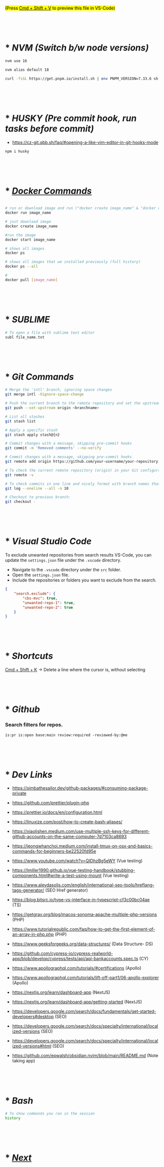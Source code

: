 <mark>(Press <u>Cmd + Shift + V</u> to preview this file in VS-Code)</mark>







<br><br><br>

# * ___NVM (Switch b/w node versions)___

```sh
nvm use 16

nvm alias default 18

curl -fsSL https://get.pnpm.io/install.sh | env PNPM_VERSION=7.33.6 sh -

```




<br><br><br>

# * ___HUSKY (Pre commit hook, run tasks before commit)___

- https://cz-git.qbb.sh/faq/#opening-a-like-vim-editor-in-git-hooks-mode

```sh
npm i husky

```














<br><br><br>

# * [___Docker Commands___](./docker.markdown) 

```sh

# run or download image and run ("docker create image_name" & "docker create image_name") 
docker run image_name	

# just download image
docker create image_name 

#run the image 
docker start image_name

# shows all images
docker ps

# shows all images that we installed previously (full history)
docker ps --all

#
docker pull [image_name]
```









<br><br><br>

# * ___SUBLIME___

```sh
# To open a file with sublime text editor
subl file_name.txt
```








<br><br><br>

# * ___Git Commands___

```sh
# Merge the 'intl' branch, ignoring space changes
git merge intl -Xignore-space-change

# Push the current branch to the remote repository and set the upstream
git push --set-upstream origin <branchname>

# List all stashes
git stash list 

# Apply a specific stash
git stash apply stash@{n}

# Commit changes with a message, skipping pre-commit hooks
git commit -m 'Removed comments' --no-verify

# Commit changes with a message, skipping pre-commit hooks
git remote add origin https://github.com/your-username/your-repository.git

# To check the current remote repository (origin) in your Git configuration, you can use the following command:
git remote -v

# To check commits in one line and nicely format with branch names that merged these commits, shows first 10 commits:
git log --oneline --all -n 10

# Checkout to previous branch:
git checkout -
```









<br><br><br>

# * ___Visual Studio Code___

To exclude unwanted repositories from search results VS-Code, you can update the `settings.json` file under the `.vscode` directory.

   - Navigate to the `.vscode` directory under the `src` folder.
   - Open the `settings.json` file.
   - Include the repositories or folders you want to exclude from the search.


```json
{
    "search.exclude": {
        "cbs-mvc": true,
        "unwanted-repo-1": true,
        "unwanted-repo-2": true
    }
}
```





<br><br><br>

# * ___Shortcuts___

<u>Cmd + Shift + K</u> -> Delete a line where the cursor is, without selecting








<br><br><br>

# * ___Github___

### Search filters for repos.
```markdown
is:pr is:open base:main review:required -reviewed-by:@me 
```




<br><br><br>

# * ___Dev Links___

- https://simbathesailor.dev/github-packages/#consuming-package-private
- https://github.com/prettier/plugin-php
- https://prettier.io/docs/en/configuration.html
- https://linuxize.com/post/how-to-create-bash-aliases/
- https://xiaolishen.medium.com/use-multiple-ssh-keys-for-different-github-accounts-on-the-same-computer-7d7103ca8693
- https://jeongwhanchoi.medium.com/install-tmux-on-osx-and-basics-commands-for-beginners-be22520fd95e
- https://www.youtube.com/watch?v=QIDhzBg5eWY (Vue testing)
- https://lmiller1990.github.io/vue-testing-handbook/stubbing-components.html#write-a-test-using-mount (Vue testing)
- https://www.aleydasolis.com/english/international-seo-tools/hreflang-tags-generator/ (SEO Href generator)
- https://blog.bitsrc.io/type-vs-interface-in-typescript-cf3c00bc04ae (TS)
- https://getgrav.org/blog/macos-sonoma-apache-multiple-php-versions (PHP)
- https://www.tutorialrepublic.com/faq/how-to-get-the-first-element-of-an-array-in-php.php (PHP)
- https://www.geeksforgeeks.org/data-structures/ (Data Structure- DS)
- https://github.com/cypress-io/cypress-realworld-app/blob/develop/cypress/tests/api/api-bankaccounts.spec.ts (CY)
- https://www.apollographql.com/tutorials/#certifications (Apollo)
- https://www.apollographql.com/tutorials/lift-off-part1/06-apollo-explorer (Apollo)
- https://nextjs.org/learn/dashboard-app (NextJS)
- https://nextjs.org/learn/dashboard-app/getting-started (NextJS)

- https://developers.google.com/search/docs/fundamentals/get-started-developers#desktop (SEO)
- https://developers.google.com/search/docs/specialty/international/localized-versions (SEO)
- https://developers.google.com/search/docs/specialty/international/localized-versions#html (SEO)
- https://github.com/epwalsh/obsidian.nvim/blob/main/README.md (Note taking app)








<br><br><br>

# * ___Bash___

```bash
# To show commands you ran in the session
history


```










<br><br><br>

# * [___Next___](./nextjs.markdown) 

